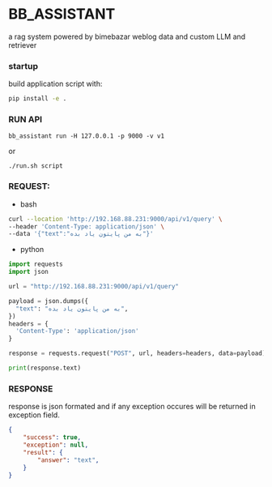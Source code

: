 # BB_ASSISTANT
a rag system powered by bimebazar weblog data and custom LLM and retriever 

### startup
build application script with:
```bash
pip install -e .
```

### RUN API
```
bb_assistant run -H 127.0.0.1 -p 9000 -v v1 
```

or 
```
./run.sh script
```



### REQUEST:
- bash
```bash
curl --location 'http://192.168.88.231:9000/api/v1/query' \
--header 'Content-Type: application/json' \
--data '{"text":"به من پایتون یاد بده"}'
```
- python
```python
import requests
import json

url = "http://192.168.88.231:9000/api/v1/query"

payload = json.dumps({
  "text": "به من پایتون یاد بده",
})
headers = {
  'Content-Type': 'application/json'
}

response = requests.request("POST", url, headers=headers, data=payload)

print(response.text)

```


### RESPONSE
response is json formated and if any exception occures will be returned in exception field.
```json
{
    "success": true,
    "exception": null,
    "result": {
        "answer": "text",
    }
}
```


